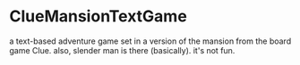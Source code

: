 # ClueMansionTextGame
a text-based adventure game set in a version of the mansion from the board game Clue. also, slender man is there (basically). it's not fun. 
